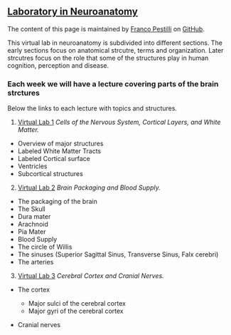 ## [Laboratory in Neuroanatomy](https://francopestilli.github.io/neuroanat-class/)

The content of this page is maintained by [Franco Pestilli](https://liberalarts.utexas.edu/psychology/faculty/fp4834) on [GitHub](https://github.com/francopestilli/neuroanat-class/edit/main/README.md).

This virtual lab in neuroanatomy is subdivided into different sections. The early sections focus on anatomical strcutre, terms and organization. Later strcutres focus on the role that some of the structures play in human cognition, perception and disease.

### Each week we will have a lecture covering parts of the brain strctures

Below the links to each lecture with topics and structures.

1. [Virtual Lab 1](Lab_1.md)
*Cells of the Nervous System, Cortical Layers, and White Matter.*
- Overview of major structures
- Labeled White Matter Tracts
- Labeled Cortical surface
- Ventricles
- Subcortical structures

2. [Virtual Lab 2](Lab_2.md)
*Brain Packaging and Blood Supply.*
- The packaging of the brain
- The Skull 
- Dura mater
- Arachnoid
- Pia Mater
- Blood Supply
- The circle of Willis
- The sinuses (Superior Sagittal Sinus, Transverse Sinus, Falx cerebri)
- The arteries

3. [Virtual Lab 3](Lab_3.md)
*Cerebral Cortex and Cranial Nerves.*
- The cortex
  - Major sulci of the cerebral cortex
  - Major gyri of the cerebral cortex
  
- Cranial nerves





